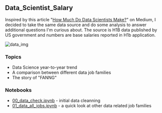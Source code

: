 ## Data_Scientist_Salary
Inspired by this article "[How Much Do Data Scientists Make?](https://towardsdatascience.com/how-much-do-data-scientists-make-cbd7ec2b458)" on Medium, I decided to take the same data source and do some analysis to answer additional questions I'm curious about. The source is H1B data published by US government and numbers are base salaries reported in H1b application. 

![data_img](https://www.gettingsmart.com/wp-content/uploads/2015/12/mds.png)

### Topics
- Data Science year-to-year trend
- A comparison between different data job families 
- The story of "FANNG"

### Notebooks
- [00_data_check.ipynb](https://github.com/krystinli/ds_salary_h1b/blob/master/00_data_check.ipynb) - initial data cleanning
- [01_data_all_jobs.ipynb](https://github.com/krystinli/ds_salary_h1b/blob/master/00_data_check.ipynb) - a quick look at other data related job families





